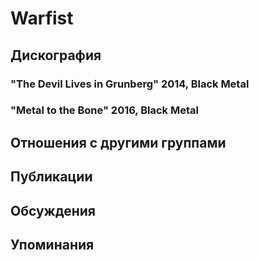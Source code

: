 # Warfist



## Дискография

### "The Devil Lives in Grunberg" 2014, Black Metal



### "Metal to the Bone" 2016, Black Metal




## Отношения с другими группами


## Публикации


## Обсуждения


## Упоминания

